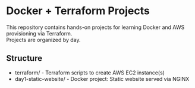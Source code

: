 # Docker + Terraform Projects

This repository contains hands-on projects for learning Docker and AWS provisioning via Terraform.  
Projects are organized by day.

## Structure
- terraform/ - Terraform scripts to create AWS EC2 instance(s)
- day1-static-website/ - Docker project: Static website served via NGINX
